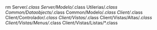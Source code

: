 rm Server/*.class Server/Modelo/*.class Utilerias/*.class Common/Dataobjects/*.class Common/Modelo/*.class Client/*.class Client/Controlador/*.class Client/Vistas/*.class Client/Vistas/Altas/*.class Client/Vistas/Menus/*.class Client/Vistas/Listas/*.class